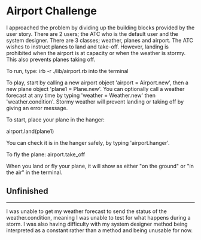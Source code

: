 Airport Challenge
=================


I approached the problem by dividing up the building blocks provided by the user story. There are 2 users; the ATC who is the default user and the system designer. There are 3 classes; weather, planes and airport. The ATC wishes to instruct planes to land and take-off. However, landing is prohibited when the airport is at capacity or when the weather is stormy. This also prevents planes taking off.

To run, type: irb -r ./lib/airport.rb into the terminal

To play, start by calling a new airport object 'airport = Airport.new', then a new plane object 'plane1 = Plane.new'. You can optionally call a weather forecast at any time by typing 'weather = Weather.new' then 'weather.condition'. Stormy weather will prevent landing or taking off by giving an error message.

To start, place your plane in the hanger:

airport.land(plane1)

You can check it is in the hanger safely, by typing 'airport.hanger'.

To fly the plane: airport.take_off

When you land or fly your plane, it will show as either "on the ground" or "in the air" in the terminal.


Unfinished
----------
-----------
I was unable to get my weather forecast to send the status of the weather.condition, meaning I was unable to test for what happens during a storm. I was also having difficulty with my system designer method being interpreted as a constant rather than a method and being unusable for now.
